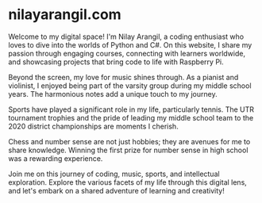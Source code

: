 # nilayarangil.com
Welcome to my digital space! I'm Nilay Arangil, a coding enthusiast who loves to dive into the worlds of Python and C#. On this website, I share my passion through engaging courses, connecting with learners worldwide, and showcasing projects that bring code to life with Raspberry Pi.

Beyond the screen, my love for music shines through. As a pianist and violinist, I enjoyed being part of the varsity group during my middle school years. The harmonious notes add a unique touch to my journey.

Sports have played a significant role in my life, particularly tennis. The UTR tournament trophies and the pride of leading my middle school team to the 2020 district championships are moments I cherish.

Chess and number sense are not just hobbies; they are avenues for me to share knowledge. Winning the first prize for number sense in high school was a rewarding experience.

Join me on this journey of coding, music, sports, and intellectual exploration. Explore the various facets of my life through this digital lens, and let's embark on a shared adventure of learning and creativity!
